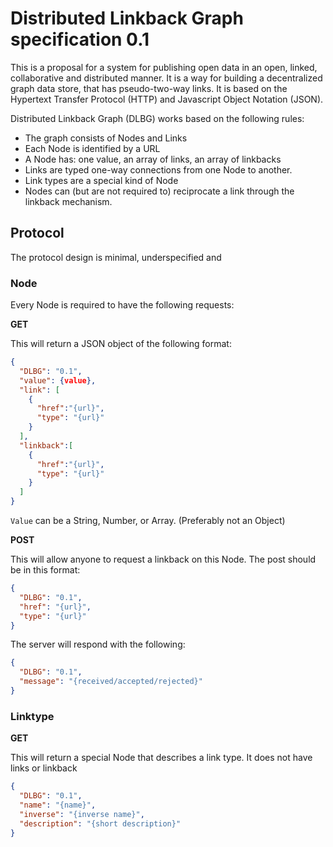 # Distributed Linkback Graph specification 0.1

This is a proposal for a system for publishing open data in an open, linked, collaborative and distributed manner.
It is a way for building a decentralized graph data store, that has pseudo-two-way links.
It is based on the Hypertext Transfer Protocol (HTTP) and Javascript Object Notation (JSON).

Distributed Linkback Graph (DLBG) works based on the following rules:

- The graph consists of Nodes and Links
- Each Node is identified by a URL
- A Node has: one value, an array of links, an array of linkbacks
- Links are typed one-way connections from one Node to another.
- Link types are a special kind of Node
- Nodes can (but are not required to) reciprocate a link through the linkback mechanism.

## Protocol

The protocol design is minimal, underspecified and 

### Node
Every Node is required to have the following requests:

**GET**

This will return a JSON object of the following format:
```json
{
  "DLBG": "0.1",
  "value": {value},
  "link": [
    {
      "href":"{url}",
      "type": "{url}"
    }
  ],
  "linkback":[
    {
      "href":"{url}",
      "type": "{url}"
    }
  ]
}
```

`Value` can be a String, Number, or Array. (Preferably not an Object)

**POST**

This will allow anyone to request a linkback on this Node. The post should be in this format:
```json
{
  "DLBG": "0.1",
  "href": "{url}",
  "type": "{url}"
}
```
The server will respond with the following:
```json
{
  "DLBG": "0.1",
  "message": "{received/accepted/rejected}"
}
```
### Linktype
**GET**

This will return a special Node that describes a link type. It does not have links or linkback
```json
{
  "DLBG": "0.1",
  "name": "{name}",
  "inverse": "{inverse name}",
  "description": "{short description}"
}
